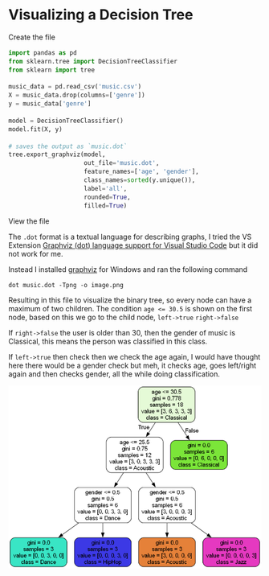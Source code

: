 # Visualizing a Decision Tree

Create the file

```python
import pandas as pd
from sklearn.tree import DecisionTreeClassifier
from sklearn import tree

music_data = pd.read_csv('music.csv')
X = music_data.drop(columns=['genre'])
y = music_data['genre']

model = DecisionTreeClassifier()
model.fit(X, y)

# saves the output as `music.dot`
tree.export_graphviz(model, 
                     out_file='music.dot', 
                     feature_names=['age', 'gender'],
                     class_names=sorted(y.unique()),
                     label='all',
                     rounded=True,
                     filled=True)
```

View the file

The `.dot` format is a textual language for describing graphs, I tried the VS Extension [Graphviz (dot) language support for Visual Studio Code](https://marketplace.visualstudio.com/items?itemName=Stephanvs.dot) but it did not work for me.

Instead I installed [graphviz](https://graphviz.org/download/) for Windows and ran the following command

```
dot music.dot -Tpng -o image.png
```

Resulting in this file to visualize the binary tree, so every node can have a maximum of two children. The condition `age <= 30.5` is shown on the first node, based on this we go to the child node, `left->true` `right->false`

If `right->false` the user is older than 30, then the gender of music is Classical, this means the person was classified in this class.

If `left->true` then check then we check the age again, I would have thought here there would be a gender check but meh, it checks age, goes left/right again and then checks gender, all the while doing classification.

![](image.png)